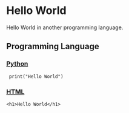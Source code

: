 # Hello World
Hello World in another programming language.

## Programming Language
### [Python](https://en.wikipedia.org/wiki/Python_(programming_language))
```
 print("Hello World")
```
### [HTML](https://en.wikipedia.org/wiki/HTML)
```
<h1>Hello World</h1>
```
